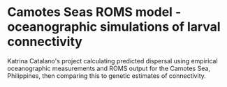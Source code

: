 # Camotes Seas ROMS model - oceanographic simulations of larval connectivity
Katrina Catalano's project calculating predicted dispersal using empirical oceanographic measurements and ROMS output for the Camotes Sea, Philippines, then comparing this to genetic estimates of connectivity.
